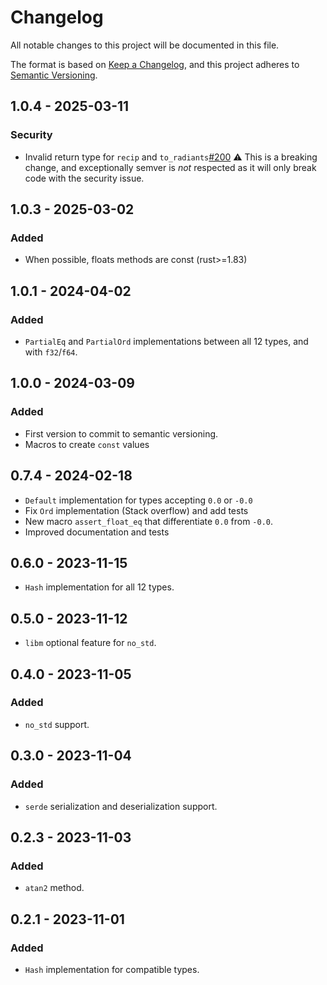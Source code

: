 # Changelog

All notable changes to this project will be documented in this file.

The format is based on [Keep a Changelog](https://keepachangelog.com/en/1.1.0/),
and this project adheres to [Semantic Versioning](https://semver.org/spec/v2.0.0.html).

## 1.0.4 - 2025-03-11

### Security

- Invalid return type for `recip` and `to_radiants`[#200](https://github.com/tdelmas/typed_floats/pull/200)
⚠️ This is a breaking change, and exceptionally semver is *not* respected as it will only break code with the security issue.

## 1.0.3 - 2025-03-02

### Added

- When possible, floats methods are const (rust>=1.83)

## 1.0.1 - 2024-04-02

### Added

- `PartialEq` and `PartialOrd` implementations between all 12 types, and with `f32`/`f64`.

## 1.0.0 - 2024-03-09

### Added

- First version to commit to semantic versioning.
- Macros to create `const` values

## 0.7.4 - 2024-02-18

- `Default` implementation for types accepting `0.0` or `-0.0`
- Fix `Ord` implementation (Stack overflow) and add tests
- New macro `assert_float_eq` that differentiate `0.0` from `-0.0`.
- Improved documentation and tests

## 0.6.0 - 2023-11-15

- `Hash` implementation for all 12 types.

## 0.5.0 - 2023-11-12

- `libm` optional feature for `no_std`.

## 0.4.0 - 2023-11-05

### Added

- `no_std` support.

## 0.3.0 - 2023-11-04

### Added

- `serde` serialization and deserialization support.

## 0.2.3 - 2023-11-03

### Added

- `atan2` method.

## 0.2.1 - 2023-11-01

### Added

- `Hash` implementation for compatible types.
